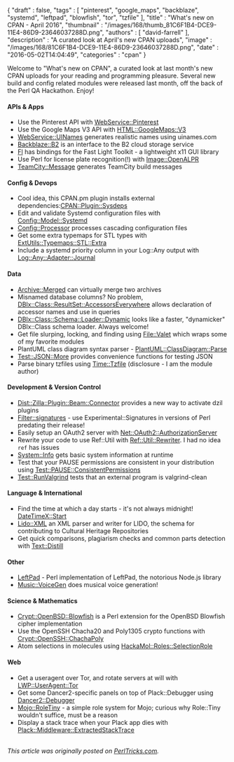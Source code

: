 {
   "draft" : false,
   "tags" : [
      "pinterest",
      "google_maps",
      "backblaze",
      "systemd",
      "leftpad",
      "blowfish",
      "tor",
      "tzfile"
   ],
   "title" : "What's new on CPAN - April 2016",
   "thumbnail" : "/images/168/thumb_81C6F1B4-DCE9-11E4-86D9-23646037288D.png",
   "authors" : [
      "david-farrell"
   ],
   "description" : "A curated look at April's new CPAN uploads",
   "image" : "/images/168/81C6F1B4-DCE9-11E4-86D9-23646037288D.png",
   "date" : "2016-05-02T14:04:49",
   "categories" : "cpan"
}


Welcome to "What's new on CPAN", a curated look at last month's new CPAN uploads for your reading and programming pleasure. Several new build and config related modules were released last month, off the back of the Perl QA Hackathon. Enjoy!

#### APIs & Apps
* Use the Pinterest API with [WebService::Pinterest](https://metacpan.org/pod/WebService::Pinterest)
* Use the Google Maps V3 API with [HTML::GoogleMaps::V3](https://metacpan.org/pod/HTML::GoogleMaps::V3)
* [WebService::UINames](https://metacpan.org/pod/WebService::UINames) generates realistic names using uinames.com
* [Backblaze::B2](https://metacpan.org/pod/Backblaze::B2) is an interface to the B2 cloud storage service
* [Fl](https://metacpan.org/pod/Fl) has bindings for the Fast Light Toolkit - a lightweight x11 GUI library
* Use Perl for license plate recognition(!) with [Image::OpenALPR](https://metacpan.org/pod/Image::OpenALPR)
* [TeamCity::Message](https://metacpan.org/pod/TeamCity::Message) generates TeamCity build messages

#### Config & Devops
* Cool idea, this CPAN.pm plugin installs external dependencies:[CPAN::Plugin::Sysdeps](https://metacpan.org/pod/CPAN::Plugin::Sysdeps)
* Edit and validate Systemd configuration files with [Config::Model::Systemd](https://metacpan.org/pod/Config::Model::Systemd)
* [Config::Processor](https://metacpan.org/pod/Config::Processor) processes cascading configuration files
* Get some extra typemaps for STL types with [ExtUtils::Typemaps::STL::Extra](https://metacpan.org/pod/ExtUtils::Typemaps::STL::Extra)
* Include a systemd priority column in your Log::Any output with [Log::Any::Adapter::Journal](https://metacpan.org/pod/Log::Any::Adapter::Journal)

#### Data
* [Archive::Merged](https://metacpan.org/pod/Archive::Merged) can virtually merge two archives
* Misnamed database columns? No problem, [DBIx::Class::ResultSet::AccessorsEverywhere](https://metacpan.org/pod/DBIx::Class::ResultSet::AccessorsEverywhere) allows declaration of accessor names and use in queries
* [DBIx::Class::Schema::Loader::Dynamic](https://metacpan.org/pod/DBIx::Class::Schema::Loader::Dynamic) looks like a faster, "dynamicker" DBIx::Class schema loader. Always welcome!
* Get file slurping, locking, and finding using [File::Valet](https://metacpan.org/pod/File::Valet) which wraps some of my favorite modules
* PlantUML class diagram syntax parser - [PlantUML::ClassDiagram::Parse](https://metacpan.org/pod/PlantUML::ClassDiagram::Parse)
* [Test::JSON::More](https://metacpan.org/pod/Test::JSON::More) provides convenience functions for testing JSON
* Parse binary tzfiles using [Time::Tzfile](https://metacpan.org/pod/Time::Tzfile) (disclosure - I am the module author)


#### Development & Version Control
* [Dist::Zilla::Plugin::Beam::Connector](https://metacpan.org/pod/Dist::Zilla::Plugin::Beam::Connector) provides a new way to activate dzil plugins
* [Filter::signatures](https://metacpan.org/pod/Filter::signatures) - use Experimental::Signatures in versions of Perl predating their release!
* Easily setup an OAuth2 server with [Net::OAuth2::AuthorizationServer](https://metacpan.org/pod/Net::OAuth2::AuthorizationServer)
* Rewrite your code to use Ref::Util with [Ref::Util::Rewriter](https://metacpan.org/pod/Ref::Util::Rewriter). I had no idea `ref` has issues
* [System::Info](https://metacpan.org/pod/System::Info) gets basic system information at runtime
* Test that your PAUSE permissions are consistent in your distribution using [Test::PAUSE::ConsistentPermissions](https://metacpan.org/pod/Test::PAUSE::ConsistentPermissions)
* [Test::RunValgrind](https://metacpan.org/pod/Test::RunValgrind) tests that an external program is valgrind-clean


#### Language & International
* Find the time at which a day starts - it's not always midnight! [DateTimeX::Start](https://metacpan.org/pod/DateTimeX::Start)
* [Lido::XML](https://metacpan.org/pod/Lido::XML) an XML parser and writer for LIDO, the schema for contributing to Cultural Heritage Repositories
* Get quick comparisons, plagiarism checks and common parts detection with [Text::Distill](https://metacpan.org/pod/Text::Distill)


#### Other
* [LeftPad](https://metacpan.org/pod/LeftPad) - Perl implementation of LeftPad, the notorious Node.js library
* [Music::VoiceGen](https://metacpan.org/pod/Music::VoiceGen) does musical voice generation!


#### Science & Mathematics
* [Crypt::OpenBSD::Blowfish](https://metacpan.org/pod/Crypt::OpenBSD::Blowfish) is a Perl extension for the OpenBSD Blowfish cipher implementation
* Use the OpenSSH Chacha20 and Poly1305 crypto functions with [Crypt::OpenSSH::ChachaPoly](https://metacpan.org/pod/Crypt::OpenSSH::ChachaPoly)
* Atom selections in molecules using [HackaMol::Roles::SelectionRole](https://metacpan.org/pod/HackaMol::Roles::SelectionRole)


#### Web
* Get a useragent over Tor, and rotate servers at will with [LWP::UserAgent::Tor](https://metacpan.org/pod/LWP::UserAgent::Tor)
* Get some Dancer2-specific panels on top of Plack::Debugger using [Dancer2::Debugger](https://metacpan.org/pod/Dancer2::Debugger)
* [Mojo::RoleTiny](https://metacpan.org/pod/Mojo::RoleTiny) - a simple role system for Mojo; curious why Role::Tiny wouldn't suffice, must be a reason
* Display a stack trace when your Plack app dies with [Plack::Middleware::ExtractedStackTrace](https://metacpan.org/pod/Plack::Middleware::ExtractedStackTrace)

\
*This article was originally posted on [PerlTricks.com](http://perltricks.com).*
